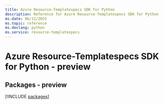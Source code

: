 ```yaml
---
title: Azure Resource-Templatespecs SDK for Python
description: Reference for Azure Resource-Templatespecs SDK for Python
ms.date: 06/12/2025
ms.topic: reference
ms.devlang: python
ms.service: resource-templatespecs
---
```

# Azure Resource-Templatespecs SDK for Python - preview
## Packages - preview
[!INCLUDE [packages](resource-templatespecs-index.md)]